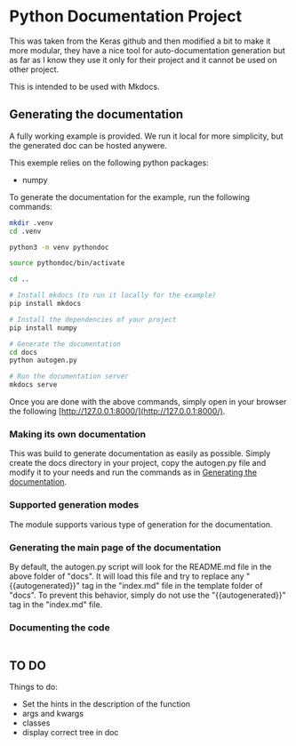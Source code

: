 # Python Documentation Project

This was taken from the Keras github and then modified a bit to make it more modular, they have a nice tool for auto-documentation generation but as far as I know they use it only for their project and it cannot be used on other project.

This is intended to be used with Mkdocs. 

## Generating the documentation

A fully working example is provided. We run it local for more simplicity, but the generated doc can be hosted anywere.

This exemple relies on the following python packages:

- numpy

To generate the documentation for the example, run the following commands:

```bash
mkdir .venv
cd .venv

python3 -m venv pythondoc

source pythondoc/bin/activate

cd ..

# Install mkdocs (to run it locally for the example)
pip install mkdocs

# Install the dependencies of your project
pip install numpy

# Generate the documentation
cd docs
python autogen.py

# Run the documentation server
mkdocs serve

```

Once you are done with the above commands, simply open in your browser the following [http://127.0.0.1:8000/](http://127.0.0.1:8000/).

### Making its own documentation

This was build to generate documentation as easily as possible. Simply create the docs directory in your project, copy the autogen.py file and modify it to your needs and run the commands as in [Generating the documentation](##Generating-the-documentation).

### Supported generation modes

The module supports various type of generation for the documentation.

### Generating the main page of the documentation

By default, the autogen.py script will look for the README.md file in the above folder of "docs". It will load this file and try to replace any "{{autogenerated}}"
tag in the "index.md" file in the template folder of "docs". To prevent this behavior, simply do not use the "{{autogenerated}}" tag in the "index.md" file.

### Documenting the code

```python

```

## TO DO

Things to do:

- Set the hints in the description of the function
- args and kwargs
- classes
- display correct tree in doc
